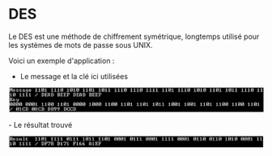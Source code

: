 # DES
Le DES est une méthode de chiffrement symétrique, longtemps utilisé pour les systèmes de mots de passe sous UNIX.

Voici un exemple d'application :
   -  Le message et la clé ici utilisées
   <p align="center">
  <img src="https://github.com/ClaireGouessant/DES/blob/master/DES1.PNG" width="900"/>
   </p>
   -  Le résultat trouvé
   <p align="center">
   <img src="https://github.com/ClaireGouessant/DES/blob/master/DES2.PNG" width="900"/>
   </p>
